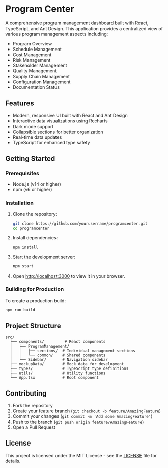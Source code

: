 # Program Center

A comprehensive program management dashboard built with React, TypeScript, and Ant Design. This application provides a centralized view of various program management aspects including:

- Program Overview
- Schedule Management
- Cost Management
- Risk Management
- Stakeholder Management
- Quality Management
- Supply Chain Management
- Configuration Management
- Documentation Status

## Features

- Modern, responsive UI built with React and Ant Design
- Interactive data visualizations using Recharts
- Dark mode support
- Collapsible sections for better organization
- Real-time data updates
- TypeScript for enhanced type safety

## Getting Started

### Prerequisites

- Node.js (v14 or higher)
- npm (v6 or higher)

### Installation

1. Clone the repository:
   ```bash
   git clone https://github.com/yourusername/programcenter.git
   cd programcenter
   ```

2. Install dependencies:
   ```bash
   npm install
   ```

3. Start the development server:
   ```bash
   npm start
   ```

4. Open [http://localhost:3000](http://localhost:3000) to view it in your browser.

### Building for Production

To create a production build:
```bash
npm run build
```

## Project Structure

```
src/
  ├── components/         # React components
  │   ├── ProgramManagement/
  │   │   ├── sections/  # Individual management sections
  │   │   └── common/    # Shared components
  │   └── Sidebar/       # Navigation sidebar
  ├── mockupData/        # Mock data for development
  ├── types/             # TypeScript type definitions
  ├── utils/             # Utility functions
  └── App.tsx            # Root component
```

## Contributing

1. Fork the repository
2. Create your feature branch (`git checkout -b feature/AmazingFeature`)
3. Commit your changes (`git commit -m 'Add some AmazingFeature'`)
4. Push to the branch (`git push origin feature/AmazingFeature`)
5. Open a Pull Request

## License

This project is licensed under the MIT License - see the [LICENSE](LICENSE) file for details. 